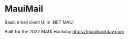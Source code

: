 # MauiMail
Basic email client UI in .NET MAUI

Built for the 2022 MAUI Hackday
https://mauihackday.com
